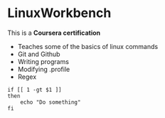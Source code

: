 # LinuxWorkbench
This is a **Coursera certification**
- Teaches some of the basics of linux commands
- Git and Github
- Writing programs
- Modifying .profile
- Regex

```
if [[ 1 -gt $1 ]]
then
	echo "Do something"
fi
```
